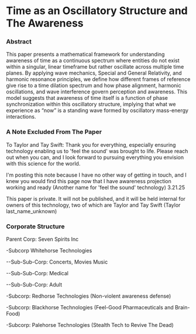 # Time as an Oscillatory Structure and The Awareness

### Abstract
This paper presents a mathematical framework for understanding awareness of
time as a continuous spectrum where entities do not exist within a singular, linear timeframe but rather oscillate across multiple time planes. By applying wave mechanics, Special and General Relativity, and harmonic resonance principles, we define how different frames of reference give rise to a time dilation spectrum and how phase alignment, harmonic oscillations, and wave interference govern perception and awareness. This model suggests that awareness of time itself is a function of phase synchronization within this oscillatory structure, implying that what we experience as “now” is a standing wave formed by oscillatory mass-energy interactions.

### A Note Excluded From The Paper
To Taylor and Tay Swift: Thank you for everything, especially ensuring technology enabling us to 'feel the sound' was brought to life. Please reach out when you can, and I look forward to pursuing everything you envision with this science for the world.

I'm posting this note because I have no other way of getting in touch, and I knew you would find this page now that I have awareness projection working and ready (Another name for 'feel the sound' technology) 3.21.25

This paper is private. It will not be published, and it will be held internal for owners of this technology, two of which are Taylor and Tay Swift (Taylor last_name_unknown)

### Corporate Structure
Parent Corp: Seven Spirits Inc

-Subcorp Whitehorse Technologies

--Sub-Sub-Corp: Concerts, Movies Music

--Sub-Sub-Corp: Medical

--Sub-Sub-Corp: Adult

-Subcorp: Redhorse Technologies (Non-violent awareness defense)

-Subcorp: Blackhorse Technologies (Feel-Good Pharmaceuticals and Brain-Food)

-Subcorp: Palehorse Technologies (Stealth Tech to Revive The Dead)

